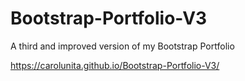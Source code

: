 # Bootstrap-Portfolio-V3

A third and improved version of my Bootstrap Portfolio

https://carolunita.github.io/Bootstrap-Portfolio-V3/
